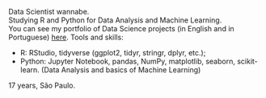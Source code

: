 Data Scientist wannabe.   
Studying R and Python for Data Analysis and Machine Learning.   
You can see my portfolio of Data Science projects (in English and in Portuguese) [here](https://github.com/KenzoBH/Data-Science).
Tools and skills:
- R: RStudio, tidyverse (ggplot2, tidyr, stringr, dplyr, etc.);
- Python: Jupyter Notebook, pandas, NumPy, matplotlib, seaborn, scikit-learn.
(Data Analysis and basics of Machine Learning)

17 years, São Paulo.

<!---
KenzoBH/KenzoBH is a ✨ special ✨ repository because its `README.md` (this file) appears on your GitHub profile.
You can click the Preview link to take a look at your changes.
--->
